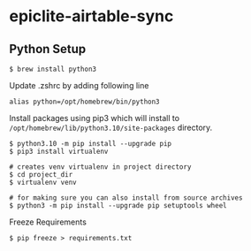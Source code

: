 # epiclite-airtable-sync

## Python Setup

```
$ brew install python3
```

Update .zshrc by adding following line

```
alias python=/opt/homebrew/bin/python3
```

Install packages using pip3 which will install to `/opt/homebrew/lib/python3.10/site-packages` directory.

```
$ python3.10 -m pip install --upgrade pip
$ pip3 install virtualenv

# creates venv virtualenv in project directory
$ cd project_dir
$ virtualenv venv

# for making sure you can also install from source archives
$ python3 -m pip install --upgrade pip setuptools wheel
```

Freeze Requirements
```
$ pip freeze > requirements.txt
```
